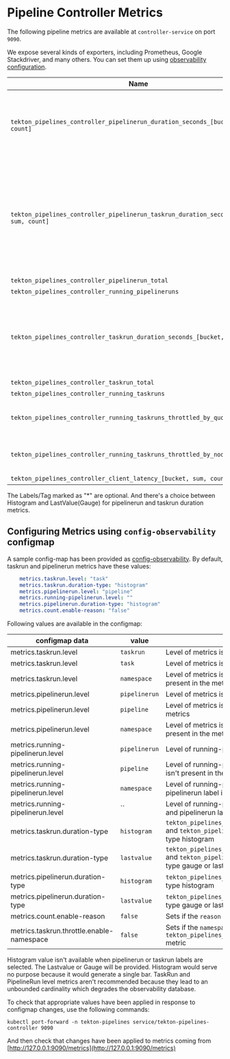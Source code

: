 <!--
---
linkTitle: "Pipeline Metrics"
weight: 304
---
-->

# Pipeline Controller Metrics

The following pipeline metrics are available at `controller-service` on port `9090`.

We expose several kinds of exporters, including Prometheus, Google Stackdriver, and many others. You can set them up using [observability configuration](../config/config-observability.yaml).

| Name                                                                                    | Type | Labels/Tags                                     | Status |
|-----------------------------------------------------------------------------------------| ----------- |-------------------------------------------------| ----------- |
| `tekton_pipelines_controller_pipelinerun_duration_seconds_[bucket, sum, count]`         | Histogram/LastValue(Gauge) | `*pipeline`=&lt;pipeline_name&gt; <br> `*pipelinerun`=&lt;pipelinerun_name&gt; <br> `status`=&lt;status&gt; <br> `namespace`=&lt;pipelinerun-namespace&gt; | experimental |
| `tekton_pipelines_controller_pipelinerun_taskrun_duration_seconds_[bucket, sum, count]` | Histogram/LastValue(Gauge) | `*pipeline`=&lt;pipeline_name&gt; <br> `*pipelinerun`=&lt;pipelinerun_name&gt; <br> `status`=&lt;status&gt; <br> `*task`=&lt;task_name&gt; <br> `*taskrun`=&lt;taskrun_name&gt;<br> `namespace`=&lt;pipelineruns-taskruns-namespace&gt;  <br> `*reason`=&lt;reason&gt; | experimental |
| `tekton_pipelines_controller_pipelinerun_total` | Counter | `status`=&lt;status&gt;                         | experimental |
| `tekton_pipelines_controller_running_pipelineruns` | Gauge |                                                 | experimental |
| `tekton_pipelines_controller_taskrun_duration_seconds_[bucket, sum, count]` | Histogram/LastValue(Gauge) | `status`=&lt;status&gt; <br> `*task`=&lt;task_name&gt; <br> `*taskrun`=&lt;taskrun_name&gt;<br> `namespace`=&lt;pipelineruns-taskruns-namespace&gt; <br> `*reason`=&lt;reason&gt; | experimental |
| `tekton_pipelines_controller_taskrun_total` | Counter | `status`=&lt;status&gt;                         | experimental |
| `tekton_pipelines_controller_running_taskruns` | Gauge |                                                 | experimental |
| `tekton_pipelines_controller_running_taskruns_throttled_by_quota` | Gauge | <br> `namespace`=&lt;pipelinerun-namespace&gt; | experimental |
| `tekton_pipelines_controller_running_taskruns_throttled_by_node`  | Gauge | <br> `namespace`=&lt;pipelinerun-namespace&gt; | experimental |
| `tekton_pipelines_controller_client_latency_[bucket, sum, count]` | Histogram |                                                 | experimental |

The Labels/Tag marked as "*" are optional. And there's a choice between Histogram and LastValue(Gauge) for pipelinerun and taskrun duration metrics.


## Configuring Metrics using `config-observability` configmap

A sample config-map has been provided as [config-observability](./../config/config-observability.yaml). By default, taskrun and pipelinerun metrics have these values:

``` yaml
    metrics.taskrun.level: "task"
    metrics.taskrun.duration-type: "histogram"
    metrics.pipelinerun.level: "pipeline"
    metrics.running-pipelinerun.level: ""
    metrics.pipelinerun.duration-type: "histogram"
    metrics.count.enable-reason: "false"
```

Following values are available in the configmap:

| configmap data | value | description                                                                                                                                                  |
| -- | ----------- |--------------------------------------------------------------------------------------------------------------------------------------------------------------|
| metrics.taskrun.level | `taskrun` | Level of metrics is taskrun                                                                                                                                  |
| metrics.taskrun.level | `task` | Level of metrics is task and taskrun label isn't present in the metrics                                                                                      |
| metrics.taskrun.level | `namespace` | Level of metrics is namespace, and task and taskrun label isn't present in the metrics                                                                       
| metrics.pipelinerun.level | `pipelinerun` | Level of metrics is pipelinerun                                                                                                                              |
| metrics.pipelinerun.level | `pipeline` | Level of metrics is pipeline and pipelinerun label isn't present in the metrics                                                                              |
| metrics.pipelinerun.level | `namespace` | Level of metrics is namespace, pipeline and pipelinerun label isn't present in the metrics                                                                   |
| metrics.running-pipelinerun.level | `pipelinerun` | Level of running-pipelinerun metrics is pipelinerun                                                                                                          |
| metrics.running-pipelinerun.level | `pipeline` | Level of running-pipelinerun metrics is pipeline and pipelinerun label isn't present in the metrics                                                          |
| metrics.running-pipelinerun.level | `namespace` | Level of running-pipelinerun metrics is namespace, pipeline and pipelinerun label isn't present in the metrics                                               |
| metrics.running-pipelinerun.level | `` | Level of running-pipelinerun metrics is cluster, namespace, pipeline and pipelinerun label isn't present in the metrics.                                     |
| metrics.taskrun.duration-type | `histogram` | `tekton_pipelines_controller_pipelinerun_taskrun_duration_seconds` and `tekton_pipelines_controller_taskrun_duration_seconds` is of type histogram           |
| metrics.taskrun.duration-type | `lastvalue` | `tekton_pipelines_controller_pipelinerun_taskrun_duration_seconds` and  `tekton_pipelines_controller_taskrun_duration_seconds` is of type gauge or lastvalue |
| metrics.pipelinerun.duration-type | `histogram` | `tekton_pipelines_controller_pipelinerun_duration_seconds` is of type histogram                                                                              |
| metrics.pipelinerun.duration-type | `lastvalue` | `tekton_pipelines_controller_pipelinerun_duration_seconds` is of type gauge or lastvalue                                                                     |
| metrics.count.enable-reason | `false` | Sets if the `reason` label should be included on count metrics                                                                                               |
| metrics.taskrun.throttle.enable-namespace | `false` | Sets if the `namespace` label should be included on the `tekton_pipelines_controller_running_taskruns_throttled_by_quota` metric                             |

Histogram value isn't available when pipelinerun or taskrun labels are selected. The Lastvalue or Gauge will be provided. Histogram would serve no purpose because it would generate a single bar. TaskRun and PipelineRun level metrics aren't recommended because they lead to an unbounded cardinality which degrades the observability database.

To check that appropriate values have been applied in response to configmap changes, use the following commands:
```shell
kubectl port-forward -n tekton-pipelines service/tekton-pipelines-controller 9090
```

And then check that changes have been applied to metrics coming from [http://127.0.0.1:9090/metrics](http://127.0.0.1:9090/metrics)
